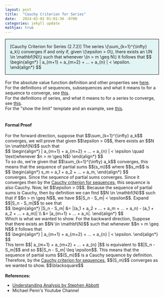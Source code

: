 ```yaml
---
layout: post
title:  "Cauchy Criterion for Series"
date:   2024-02-02 01:01:36 -0700
categories: jekyll update
mathjax: true
---
```

<div style="background-color: #E3F4F4; padding: 15px 15px 15px 15px; border:1px solid black;">
  [Cauchy Criterion for Series (2.7.2)] The series \(\sum_{k=1}^{\infty} a_k\) converges if and only if, given \(\epsilon > 0\), there exists an \(N \in \mathbf{N}\) such that whenever \(n > m \geq N\) it follows that
  $$
  \begin{align*}
	  | a_{m+1} + a_{m+2} + ... + a_{n} | <  \epsilon.
  \end{align*}
  $$
</div>
<br>
<!------------------------------------------------------------------------------------>
For the absolute value function definition and other properties see <a href="https://strncat.github.io/jekyll/update/2024/05/26/analysis-absolute-value-properties.html">here</a>.
<br>
For the definitions of sequences, subsequences and what it means to for a sequence to converge, see <a href="https://strncat.github.io/jekyll/update/2024/05/21/analysis-seq-definitions.html">this</a>.
<br>
For the definitions of series, and what it means to for a series to converge, see <a href="https://strncat.github.io/jekyll/update/2024/06/10/analysis-series-definitions.html">this</a>.
<br>
For the "show the limit" template and an example, see <a href="https://strncat.github.io/jekyll/update/2024/05/12/analysis-seq-limit-template.html">this</a>.
<br> 
<br>
<!------------------------------------------------------------------------------------>
<h4><b>Formal Proof</b></h4>
For the forward direction, suppose that $$\sum_{k=1}^{\infty} a_k$$ converges, we will prove that given $$\epsilon > 0$$, there exists an $$N \in \mathbf{N}$$ such that
<div>
$$
\begin{align*}
| a_{m+1} + a_{m+2} + ... + a_{n} | <  \epsilon \quad \text{whenever $n > m \geq N$}
\end{align*}
$$
</div>
To so do, we're given that $$\sum_{k=1}^{\infty} a_k$$ converges, this means that the sequence of partial sums $$(s_m)$$ where $$s_m$$ is
<div>
$$
\begin{align*}
s_m = a_1 + a_2 + ... + a_m,
\end{align*}
$$
</div>
converges. Since the sequence of partial sums converges. Since it converges then by the <a href="https://strncat.github.io/jekyll/update/2024/06/18/analysis-seq-cauchy-critertion.html">Cauchy criterion for sequences</a>, this sequence is also Cauchy. Now, let $$\epsilon > 0$$. Because the sequence of partial sums is Cauchy, then by definition we can find  $$N \in \mathbf{N}$$ such that if $$n > m \geq N$$, we have $$|S_n - S_m| < \epsilon$$. Expand $$|S_n - S_m|$$ to see that
<div>
$$
\begin{align*}
|S_n - S_m| &= |(a_1 + a_2 + ... + a_m + ... + a_n) - (a_1 + a_2 + ... + a_m)| \\
&= |a_{m+1} + ... + a_n|.
\end{align*}
$$
</div>
Which is what we wanted to show. For the backward direction, Suppose that there exists an $$N \in \mathbf{N}$$ such that whenever $$n > m \geq N$$ it follows that
<div>
$$
\begin{align*}
    | a_{m+1} + a_{m+2} + ... + a_{n} | <  \epsilon.
\end{align*}
$$
</div>
This term $$| a_{m+1} + a_{m+2} + ... + a_{n} |$$ is equivalent to $$|S_n - S_m|$$ and so $$|S_n - S_m| \leq \epsilon$$. This means that the sequence of partial sums $$(S_m)$$ is a Cauchy sequence by definition. Therefore, by the <a href="https://strncat.github.io/jekyll/update/2024/06/18/analysis-seq-cauchy-critertion.html">Cauchy criterion for sequences</a>, $$(S_m)$$ converges as we wanted to show. $$\blacksquare$$
<br>
<br>
<!------------------------------------------------------------------------------------>
<b>References:</b>
<ul>
<li><a href="https://www.amazon.com/Understanding-Analysis-Undergraduate-Texts-Mathematics/dp/1493927116">Understanding Analysis by Stephen Abbott</a></li>
<li><a href="https://www.youtube.com/watch?v=wTq6HI9w4n8"></a>Michael Penn's Youtube Channel</li>
</ul>